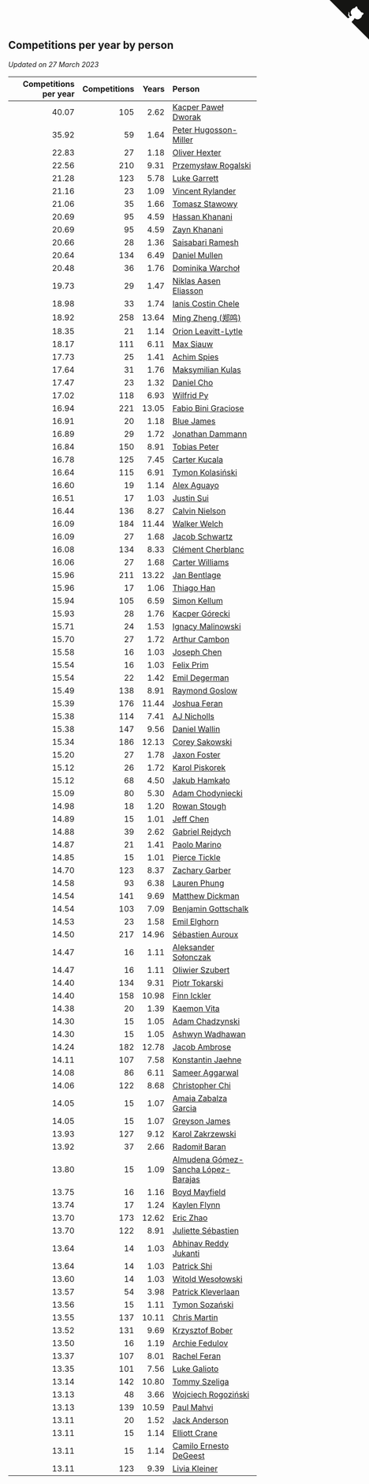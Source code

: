 ## Competitions per year by person

*Updated on 27 March 2023*

| Competitions per year | Competitions | Years | Person |
| ---: | ---: | ---: | :--- |
| 40.07 | 105 | 2.62 | [Kacper Paweł Dworak](https://www.worldcubeassociation.org/persons/2020DWOR01) |
| 35.92 | 59 | 1.64 | [Peter Hugosson-Miller](https://www.worldcubeassociation.org/persons/2021HUGO01) |
| 22.83 | 27 | 1.18 | [Oliver Hexter](https://www.worldcubeassociation.org/persons/2022HEXT01) |
| 22.56 | 210 | 9.31 | [Przemysław Rogalski](https://www.worldcubeassociation.org/persons/2013ROGA02) |
| 21.28 | 123 | 5.78 | [Luke Garrett](https://www.worldcubeassociation.org/persons/2017GARR05) |
| 21.16 | 23 | 1.09 | [Vincent Rylander](https://www.worldcubeassociation.org/persons/2022RYLA01) |
| 21.06 | 35 | 1.66 | [Tomasz Stawowy](https://www.worldcubeassociation.org/persons/2021STAW01) |
| 20.69 | 95 | 4.59 | [Hassan Khanani](https://www.worldcubeassociation.org/persons/2018KHAN26) |
| 20.69 | 95 | 4.59 | [Zayn Khanani](https://www.worldcubeassociation.org/persons/2018KHAN28) |
| 20.66 | 28 | 1.36 | [Saisabari Ramesh](https://www.worldcubeassociation.org/persons/2021RAME01) |
| 20.64 | 134 | 6.49 | [Daniel Mullen](https://www.worldcubeassociation.org/persons/2016MULL04) |
| 20.48 | 36 | 1.76 | [Dominika Warchoł](https://www.worldcubeassociation.org/persons/2021WARC01) |
| 19.73 | 29 | 1.47 | [Niklas Aasen Eliasson](https://www.worldcubeassociation.org/persons/2021ELIA01) |
| 18.98 | 33 | 1.74 | [Ianis Costin Chele](https://www.worldcubeassociation.org/persons/2021CHEL01) |
| 18.92 | 258 | 13.64 | [Ming Zheng (郑鸣)](https://www.worldcubeassociation.org/persons/2009ZHEN11) |
| 18.35 | 21 | 1.14 | [Orion Leavitt-Lytle](https://www.worldcubeassociation.org/persons/2022LEAV01) |
| 18.17 | 111 | 6.11 | [Max Siauw](https://www.worldcubeassociation.org/persons/2017SIAU02) |
| 17.73 | 25 | 1.41 | [Achim Spies](https://www.worldcubeassociation.org/persons/2021SPIE01) |
| 17.64 | 31 | 1.76 | [Maksymilian Kulas](https://www.worldcubeassociation.org/persons/2021KULA02) |
| 17.47 | 23 | 1.32 | [Daniel Cho](https://www.worldcubeassociation.org/persons/2021CHOD01) |
| 17.02 | 118 | 6.93 | [Wilfrid Py](https://www.worldcubeassociation.org/persons/2016PYWI01) |
| 16.94 | 221 | 13.05 | [Fabio Bini Graciose](https://www.worldcubeassociation.org/persons/2010GRAC02) |
| 16.91 | 20 | 1.18 | [Blue James](https://www.worldcubeassociation.org/persons/2022JAME01) |
| 16.89 | 29 | 1.72 | [Jonathan Dammann](https://www.worldcubeassociation.org/persons/2021DAMM01) |
| 16.84 | 150 | 8.91 | [Tobias Peter](https://www.worldcubeassociation.org/persons/2014PETE03) |
| 16.78 | 125 | 7.45 | [Carter Kucala](https://www.worldcubeassociation.org/persons/2015KUCA01) |
| 16.64 | 115 | 6.91 | [Tymon Kolasiński](https://www.worldcubeassociation.org/persons/2016KOLA02) |
| 16.60 | 19 | 1.14 | [Alex Aguayo](https://www.worldcubeassociation.org/persons/2022AGUA01) |
| 16.51 | 17 | 1.03 | [Justin Sui](https://www.worldcubeassociation.org/persons/2022SUIJ01) |
| 16.44 | 136 | 8.27 | [Calvin Nielson](https://www.worldcubeassociation.org/persons/2014NIEL03) |
| 16.09 | 184 | 11.44 | [Walker Welch](https://www.worldcubeassociation.org/persons/2011WELC01) |
| 16.09 | 27 | 1.68 | [Jacob Schwartz](https://www.worldcubeassociation.org/persons/2021SCHW01) |
| 16.08 | 134 | 8.33 | [Clément Cherblanc](https://www.worldcubeassociation.org/persons/2014CHER05) |
| 16.06 | 27 | 1.68 | [Carter Williams](https://www.worldcubeassociation.org/persons/2021WILL06) |
| 15.96 | 211 | 13.22 | [Jan Bentlage](https://www.worldcubeassociation.org/persons/2010BENT01) |
| 15.96 | 17 | 1.06 | [Thiago Han](https://www.worldcubeassociation.org/persons/2022HANT01) |
| 15.94 | 105 | 6.59 | [Simon Kellum](https://www.worldcubeassociation.org/persons/2016KELL12) |
| 15.93 | 28 | 1.76 | [Kacper Górecki](https://www.worldcubeassociation.org/persons/2021GORE01) |
| 15.71 | 24 | 1.53 | [Ignacy Malinowski](https://www.worldcubeassociation.org/persons/2021MALI02) |
| 15.70 | 27 | 1.72 | [Arthur Cambon](https://www.worldcubeassociation.org/persons/2021CAMB01) |
| 15.58 | 16 | 1.03 | [Joseph Chen](https://www.worldcubeassociation.org/persons/2022CHEN16) |
| 15.54 | 16 | 1.03 | [Felix Prim](https://www.worldcubeassociation.org/persons/2022PRIM01) |
| 15.54 | 22 | 1.42 | [Emil Degerman](https://www.worldcubeassociation.org/persons/2021DEGE01) |
| 15.49 | 138 | 8.91 | [Raymond Goslow](https://www.worldcubeassociation.org/persons/2014GOSL01) |
| 15.39 | 176 | 11.44 | [Joshua Feran](https://www.worldcubeassociation.org/persons/2011FERA01) |
| 15.38 | 114 | 7.41 | [AJ Nicholls](https://www.worldcubeassociation.org/persons/2015NICH04) |
| 15.38 | 147 | 9.56 | [Daniel Wallin](https://www.worldcubeassociation.org/persons/2013WALL03) |
| 15.34 | 186 | 12.13 | [Corey Sakowski](https://www.worldcubeassociation.org/persons/2011SAKO01) |
| 15.20 | 27 | 1.78 | [Jaxon Foster](https://www.worldcubeassociation.org/persons/2021FOST01) |
| 15.12 | 26 | 1.72 | [Karol Piskorek](https://www.worldcubeassociation.org/persons/2021PISK01) |
| 15.12 | 68 | 4.50 | [Jakub Hamkało](https://www.worldcubeassociation.org/persons/2018HAMK01) |
| 15.09 | 80 | 5.30 | [Adam Chodyniecki](https://www.worldcubeassociation.org/persons/2017CHOD02) |
| 14.98 | 18 | 1.20 | [Rowan Stough](https://www.worldcubeassociation.org/persons/2022STOU01) |
| 14.89 | 15 | 1.01 | [Jeff Chen](https://www.worldcubeassociation.org/persons/2022CHEN19) |
| 14.88 | 39 | 2.62 | [Gabriel Rejdych](https://www.worldcubeassociation.org/persons/2020REJD01) |
| 14.87 | 21 | 1.41 | [Paolo Marino](https://www.worldcubeassociation.org/persons/2021MARI04) |
| 14.85 | 15 | 1.01 | [Pierce Tickle](https://www.worldcubeassociation.org/persons/2022TICK01) |
| 14.70 | 123 | 8.37 | [Zachary Garber](https://www.worldcubeassociation.org/persons/2014GARB01) |
| 14.58 | 93 | 6.38 | [Lauren Phung](https://www.worldcubeassociation.org/persons/2016PHUN02) |
| 14.54 | 141 | 9.69 | [Matthew Dickman](https://www.worldcubeassociation.org/persons/2013DICK01) |
| 14.54 | 103 | 7.09 | [Benjamin Gottschalk](https://www.worldcubeassociation.org/persons/2016GOTT01) |
| 14.53 | 23 | 1.58 | [Emil Elghorn](https://www.worldcubeassociation.org/persons/2021ELGH01) |
| 14.50 | 217 | 14.96 | [Sébastien Auroux](https://www.worldcubeassociation.org/persons/2008AURO01) |
| 14.47 | 16 | 1.11 | [Aleksander Sołonczak](https://www.worldcubeassociation.org/persons/2022SOLO01) |
| 14.47 | 16 | 1.11 | [Oliwier Szubert](https://www.worldcubeassociation.org/persons/2022SZUB01) |
| 14.40 | 134 | 9.31 | [Piotr Tokarski](https://www.worldcubeassociation.org/persons/2013TOKA01) |
| 14.40 | 158 | 10.98 | [Finn Ickler](https://www.worldcubeassociation.org/persons/2012ICKL01) |
| 14.38 | 20 | 1.39 | [Kaemon Vita](https://www.worldcubeassociation.org/persons/2021VITA01) |
| 14.30 | 15 | 1.05 | [Adam Chadzynski](https://www.worldcubeassociation.org/persons/2022CHAD02) |
| 14.30 | 15 | 1.05 | [Ashwyn Wadhawan](https://www.worldcubeassociation.org/persons/2022WADH02) |
| 14.24 | 182 | 12.78 | [Jacob Ambrose](https://www.worldcubeassociation.org/persons/2010AMBR01) |
| 14.11 | 107 | 7.58 | [Konstantin Jaehne](https://www.worldcubeassociation.org/persons/2015JAEH01) |
| 14.08 | 86 | 6.11 | [Sameer Aggarwal](https://www.worldcubeassociation.org/persons/2017AGGA01) |
| 14.06 | 122 | 8.68 | [Christopher Chi](https://www.worldcubeassociation.org/persons/2014CHIC01) |
| 14.05 | 15 | 1.07 | [Amaia Zabalza Garcia](https://www.worldcubeassociation.org/persons/2022GARC03) |
| 14.05 | 15 | 1.07 | [Greyson James](https://www.worldcubeassociation.org/persons/2022JAME02) |
| 13.93 | 127 | 9.12 | [Karol Zakrzewski](https://www.worldcubeassociation.org/persons/2014ZAKR01) |
| 13.92 | 37 | 2.66 | [Radomił Baran](https://www.worldcubeassociation.org/persons/2020BARA02) |
| 13.80 | 15 | 1.09 | [Almudena Gómez-Sancha López-Barajas](https://www.worldcubeassociation.org/persons/2022GOME03) |
| 13.75 | 16 | 1.16 | [Boyd Mayfield](https://www.worldcubeassociation.org/persons/2022MAYF01) |
| 13.74 | 17 | 1.24 | [Kaylen Flynn](https://www.worldcubeassociation.org/persons/2022FLYN01) |
| 13.70 | 173 | 12.62 | [Eric Zhao](https://www.worldcubeassociation.org/persons/2010ZHAO19) |
| 13.70 | 122 | 8.91 | [Juliette Sébastien](https://www.worldcubeassociation.org/persons/2014SEBA01) |
| 13.64 | 14 | 1.03 | [Abhinav Reddy Jukanti](https://www.worldcubeassociation.org/persons/2022JUKA01) |
| 13.64 | 14 | 1.03 | [Patrick Shi](https://www.worldcubeassociation.org/persons/2022SHIP01) |
| 13.60 | 14 | 1.03 | [Witold Wesołowski](https://www.worldcubeassociation.org/persons/2022WESO01) |
| 13.57 | 54 | 3.98 | [Patrick Kleverlaan](https://www.worldcubeassociation.org/persons/2019KLEV01) |
| 13.56 | 15 | 1.11 | [Tymon Sozański](https://www.worldcubeassociation.org/persons/2022SOZA01) |
| 13.55 | 137 | 10.11 | [Chris Martin](https://www.worldcubeassociation.org/persons/2013MART03) |
| 13.52 | 131 | 9.69 | [Krzysztof Bober](https://www.worldcubeassociation.org/persons/2013BOBE01) |
| 13.50 | 16 | 1.19 | [Archie Fedulov](https://www.worldcubeassociation.org/persons/2022FEDU01) |
| 13.37 | 107 | 8.01 | [Rachel Feran](https://www.worldcubeassociation.org/persons/2015FERA01) |
| 13.35 | 101 | 7.56 | [Luke Galioto](https://www.worldcubeassociation.org/persons/2015GALI02) |
| 13.14 | 142 | 10.80 | [Tommy Szeliga](https://www.worldcubeassociation.org/persons/2012SZEL01) |
| 13.13 | 48 | 3.66 | [Wojciech Rogoziński](https://www.worldcubeassociation.org/persons/2019ROGO04) |
| 13.13 | 139 | 10.59 | [Paul Mahvi](https://www.worldcubeassociation.org/persons/2012MAHV01) |
| 13.11 | 20 | 1.52 | [Jack Anderson](https://www.worldcubeassociation.org/persons/2021ANDE05) |
| 13.11 | 15 | 1.14 | [Elliott Crane](https://www.worldcubeassociation.org/persons/2022CRAN01) |
| 13.11 | 15 | 1.14 | [Camilo Ernesto DeGeest](https://www.worldcubeassociation.org/persons/2022DEGE01) |
| 13.11 | 123 | 9.39 | [Livia Kleiner](https://www.worldcubeassociation.org/persons/2013KLEI03) |


<a href="https://github.com/JustinTimeCuber/wca_statistics" class="github-corner" aria-label="View source on Github"><svg width="80" height="80" viewBox="0 0 250 250" style="fill:#151513; color:#fff; position: absolute; top: 0; border: 0; right: 0;" aria-hidden="true"><path d="M0,0 L115,115 L130,115 L142,142 L250,250 L250,0 Z"></path><path d="M128.3,109.0 C113.8,99.7 119.0,89.6 119.0,89.6 C122.0,82.7 120.5,78.6 120.5,78.6 C119.2,72.0 123.4,76.3 123.4,76.3 C127.3,80.9 125.5,87.3 125.5,87.3 C122.9,97.6 130.6,101.9 134.4,103.2" fill="currentColor" style="transform-origin: 130px 106px;" class="octo-arm"></path><path d="M115.0,115.0 C114.9,115.1 118.7,116.5 119.8,115.4 L133.7,101.6 C136.9,99.2 139.9,98.4 142.2,98.6 C133.8,88.0 127.5,74.4 143.8,58.0 C148.5,53.4 154.0,51.2 159.7,51.0 C160.3,49.4 163.2,43.6 171.4,40.1 C171.4,40.1 176.1,42.5 178.8,56.2 C183.1,58.6 187.2,61.8 190.9,65.4 C194.5,69.0 197.7,73.2 200.1,77.6 C213.8,80.2 216.3,84.9 216.3,84.9 C212.7,93.1 206.9,96.0 205.4,96.6 C205.1,102.4 203.0,107.8 198.3,112.5 C181.9,128.9 168.3,122.5 157.7,114.1 C157.9,116.9 156.7,120.9 152.7,124.9 L141.0,136.5 C139.8,137.7 141.6,141.9 141.8,141.8 Z" fill="currentColor" class="octo-body"></path></svg></a><style>.github-corner:hover .octo-arm{animation:octocat-wave 560ms ease-in-out}@keyframes octocat-wave{0%,100%{transform:rotate(0)}20%,60%{transform:rotate(-25deg)}40%,80%{transform:rotate(10deg)}}@media (max-width:500px){.github-corner:hover .octo-arm{animation:none}.github-corner .octo-arm{animation:octocat-wave 560ms ease-in-out}}</style>
